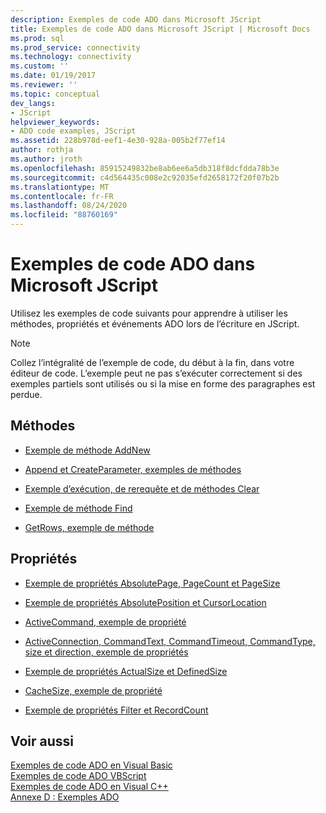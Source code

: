 ```yaml
---
description: Exemples de code ADO dans Microsoft JScript
title: Exemples de code ADO dans Microsoft JScript | Microsoft Docs
ms.prod: sql
ms.prod_service: connectivity
ms.technology: connectivity
ms.custom: ''
ms.date: 01/19/2017
ms.reviewer: ''
ms.topic: conceptual
dev_langs:
- JScript
helpviewer_keywords:
- ADO code examples, JScript
ms.assetid: 228b978d-eef1-4e30-928a-005b2f77ef14
author: rothja
ms.author: jroth
ms.openlocfilehash: 85915249832be8ab6ee6a5db318f8dcfdda78b3e
ms.sourcegitcommit: c4d564435c008e2c92035efd2658172f20f07b2b
ms.translationtype: MT
ms.contentlocale: fr-FR
ms.lasthandoff: 08/24/2020
ms.locfileid: "88760169"
---
```

# <a name="ado-code-examples-in-microsoft-jscript"></a>Exemples de code ADO dans Microsoft JScript
Utilisez les exemples de code suivants pour apprendre à utiliser les méthodes, propriétés et événements ADO lors de l’écriture en JScript.  
  
> [!NOTE]
>  Collez l’intégralité de l’exemple de code, du début à la fin, dans votre éditeur de code. L’exemple peut ne pas s’exécuter correctement si des exemples partiels sont utilisés ou si la mise en forme des paragraphes est perdue.  
  
## <a name="methods"></a>Méthodes  
  
-   [Exemple de méthode AddNew](./addnew-method-example-jscript.md)  
  
-   [Append et CreateParameter, exemples de méthodes](./append-and-createparameter-methods-example-jscript.md)  
  
-   [Exemple d’exécution, de rerequête et de méthodes Clear](./execute-requery-and-clear-methods-example-jscript.md)  
  
-   [Exemple de méthode Find](./find-method-example-jscript.md)  
  
-   [GetRows, exemple de méthode](./getrows-method-example-vb.md)  
  
## <a name="properties"></a>Propriétés  
  
-   [Exemple de propriétés AbsolutePage, PageCount et PageSize](./absolutepage-pagecount-and-pagesize-properties-example-jscript.md)  
  
-   [Exemple de propriétés AbsolutePosition et CursorLocation](./absoluteposition-and-cursorlocation-properties-example-jscript.md)  
  
-   [ActiveCommand, exemple de propriété](./activecommand-property-example-jscript.md)  
  
-   [ActiveConnection, CommandText, CommandTimeout, CommandType, size et direction, exemple de propriétés](./activeconnection-commandtext-timeout-type-size-example-jscript.md)  
  
-   [Exemple de propriétés ActualSize et DefinedSize](./actualsize-and-definedsize-properties-example-jscript.md)  
  
-   [CacheSize, exemple de propriété](./cachesize-property-example-jscript.md)  
  
-   [Exemple de propriétés Filter et RecordCount](./filter-and-recordcount-properties-example-jscript.md)  
  
## <a name="see-also"></a>Voir aussi  
 [Exemples de code ADO en Visual Basic](./ado-code-examples-in-visual-basic.md)   
 [Exemples de code ADO VBScript](./ado-code-examples-vbscript.md)   
 [Exemples de code ADO en Visual C++](./ado-code-examples-in-visual-c.md)   
 [Annexe D : Exemples ADO](../../guide/appendixes/appendix-d-ado-samples.md)